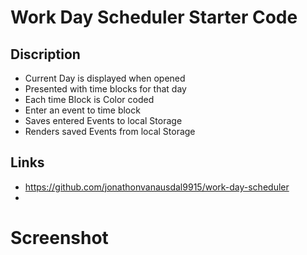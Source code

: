 # Work Day Scheduler Starter Code
## Discription
* Current Day is displayed when opened
* Presented with time blocks for that day
* Each time Block is Color coded
* Enter an event to time block
* Saves entered Events to local Storage
* Renders saved Events from local Storage
## Links
* https://github.com/jonathonvanausdal9915/work-day-scheduler
*
# Screenshot
